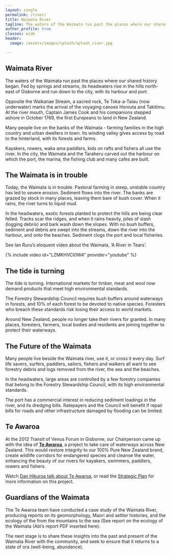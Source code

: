 ```yaml
---
layout: single
permalink: /river/
title: Waimata River
tagline: The waters of the Waimata run past the places where our shared history began.
author_profile: true
classes: wide
header:
  image: /assets/images/splash/splash_river.jpg

---
```


## Waimata River

The waters of the Waimata run past the places where our shared history began. Fed by springs and streams, its headwaters rise in the hills north-east of Gisborne and run down to the city, with its harbour and port.

Opposite the Waikanae Stream, a sacred rock, Te Toka-a-Taiau (now underwater) marks the arrival of the voyaging canoes Horouta and Takitimu. At the river mouth, Captain James Cook and his companions stepped ashore in October 1769, the first Europeans to land in New Zealand.

Many people live on the banks of the Waimata - farming families in the high country and urban dwellers in town. Its winding valley gives access by road to the hinterland, with its forests and farms.

Kayakers, rowers, waka ama paddlers, kids on rafts and fishers all use the river. In the city, the Waimata and the Taraheru carved out the harbour on which the port, the marina, the fishing club and many cafes are built.

## The Waimata is in trouble

Today, the Waimata is in trouble. Pastoral farming in steep, unstable country has led to severe erosion. Sediment flows into the river. The banks are grazed by stock in many places, leaving them bare of bush cover. When it rains, the river turns to liquid mud.

In the headwaters, exotic forests planted to protect the hills are being clear felled. Tracks scar the ridges, and when it rains heavily, piles of slash (logging debris) and bark wash down the slopes. With no bush buffers, sediment and debris are swept into the streams, down the river into the harbour, and onto the beaches. Sediment clogs the port and local fisheries.

See Ian Ruru’s eloquent video about the Waimata, ‘A River in Tears’.

{% include video id="LZMKHVCI0W4" provider="youtube" %}


## The tide is turning

The tide is turning. International markets for timber, meat and wool now demand products that meet high environmental standards.

The Forestry Stewardship Council requires bush buffers around waterways in forests, and 10% of each forest to be devoted to native species. Foresters who breach these standards risk losing their access to world markets.

Around New Zealand, people no longer take their rivers for granted. In many places, foresters, farmers, local bodies and residents are joining together to protect their waterways.


## The Future of the Waimata

Many people live beside the Waimata river, use it, or cross it every day. Surf life savers, surfers, paddlers, sailors, fishers and walkers all want to see forestry debris and logs removed from the river, the sea and the beaches.

In the headwaters, large areas are controlled by a few forestry companies that belong to the Forestry Stewardship Council, with its high environmental standards.

The port has a commercial interest in reducing sediment loadings in the river, and its dredging bills. Ratepayers and the Council will benefit if repair bills for roads and other infrastructure damaged by flooding can be limited.


## Te Awaroa

At the 2012 Transit of Venus Forum in Gisborne, our Chairperson came up with the idea of **[Te Awaroa](/assets/documents/TeAwaroaForestAndBird.pdf)**, a project to take care of waterways across New Zealand. This would restore integrity to our 100% Pure New Zealand brand, create wildlife corridors for endangered species and cleanse the water, enhancing the beauty of our rivers for kayakers, swimmers, paddlers, rowers and fishers. 

Watch [Dan Hikuroa talk about Te Awaroa](https://www.newsroom.co.nz/@future-learning/2018/10/01/260029/another-approach-to-our-freshwater-crisis), or read the [Strategic Plan](/assets/documents/TeAwaroaStrategicPlan.pdf) for more information on this project.


## Guardians of the Waimata

The Te Awaroa team have conducted a case study of the Waimata River, producing reports on its geomorphology, Maori and settler histories, and the ecology of the from the mountains to the sea (See report on the ecology of the Waimata (Abi’s report PDF inserted here).

The next stage is to share these insights into the past and present of the Waimata River with the community, and seek to ensure that it returns to a state of ora (well-being, abundance). 